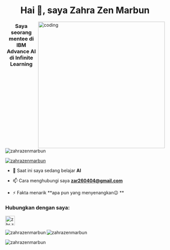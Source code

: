 <h1 align="center">Hai 👋, saya Zahra Zen Marbun</h1>
<img align="right" alt="coding" width="400" src="https://media2.giphy.com/media/2IudUHdI075HL02Pkk/giphy.gif?cid=6c09b952dsr55gumai4jteidsw2on00knxj42ohih8n4hd8z&ep=v1_internal_gif_by_id&rid=giphy.gif&ct=g">  
<h3 align="center">Saya seorang mentee di IBM Advance AI di Infinite Learning</h3>

<p align=" kiri"> <img src="https://komarev.com/ghpvc/?username=zahrazenmarbun&label=Profile%20views&color=0e75b6&style=flat" alt="zahrazenmarbun" /> </p>

<p align="left"> <a href="https://github.com/ryo-ma/github-profile-trophy"><img src="https://github-profile-trophy.vercel.app/?username=zahrazenmarbun" alt= "zahrazenmarbun" /></a> </p>

- 🌱 Saat ini saya sedang belajar **AI**

- 📫 Cara menghubungi saya **zar260404@gmail.com**

- ⚡ Fakta menarik **apa pun yang menyenangkan😉 **

<h3 align="left">Hubungkan dengan saya:</h3>
<p align="left">
<a href="https://linkedin.com/in/zahra zen marbun" target="blank" <img align="center" src="https://raw.githubusercontent.com/rahuldkjain/github-profile-readme-generator/master/src/images/icons/Social/linked-in-alt.svg" alt ="zahra zen marbun" height="30" width="40" /></a>
<a href="https://instagram.com/zhr.zn01" target="blank"><img align=" center" src="https://raw.githubusercontent.com/rahuldkjain/github-profile-readme-generator/master/src/images/icons/Social/instagram.svg" alt="zhr.zn01" height="30 " lebar="40" /></a>
</p>

<p><img align="left" src="https://github-readme-stats.vercel.app/api/top-langs?nama pengguna =zahrazenmarbun&show_icons=true&locale=en&layout=compact" alt="zahrazenmarbun" /></p>

<p> <img align="center" src="https://github-readme-stats.vercel.app/api ?username=zahrazenmarbun&show_icons=true&locale=en" alt="zahrazenmarbun" /></p>

<p><img align="center" src="https://github-readme-streak-stats.herokuapp.com/? pengguna=zahrazenmarbun&" alt="zahrazenmarbun" /></p>
